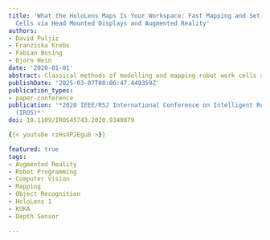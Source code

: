 ```yaml
---
title: 'What the HoloLens Maps Is Your Workspace: Fast Mapping and Set-up of Robot
  Cells via Head Mounted Displays and Augmented Reality'
authors:
- David Puljiz
- Franziska Krebs
- Fabian Bosing
- Bjorn Hein
date: '2020-01-01'
abstract: Classical methods of modelling and mapping robot work cells are time consuming, expensive and involve expert knowledge. We present a novel approach to mapping and cell setup using modern Head Mounted Displays (HMDs) that possess self-localisation and mapping capabilities. We leveraged these capabilities to create a point cloud of the environment and build an OctoMap - a voxel occupancy grid representation of the robot's workspace for path planning. Through the use of Augmented Reality (AR) interactions, the user can edit the created Octomap and add safety zones. We perform comprehensive tests of the HoloLens' depth sensing capabilities and the quality of the resultant point cloud. A high-end laser scanner is used to provide the ground truth for the evaluation of the point cloud quality. The amount of false-positive and false-negative voxels in the OctoMap are also tested.
publishDate: '2025-03-07T08:06:47.449359Z'
publication_types:
- paper-conference
publication: '*2020 IEEE/RSJ International Conference on Intelligent Robots and Systems
  (IROS)*'
doi: 10.1109/IROS45743.2020.9340879

{{< youtube rzHsXPJEgu8 >}}

featured: true
tags:
- Augmented Reality
- Robot Programming
- Computer Vision
- Mapping
- Object Recognition
- HoloLens 1
- KUKA
- Depth Sensor

---
```

